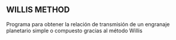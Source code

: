 ## WILLIS METHOD

Programa para obtener la relación de transmisión de un engranaje planetario simple o compuesto gracias al método Willis